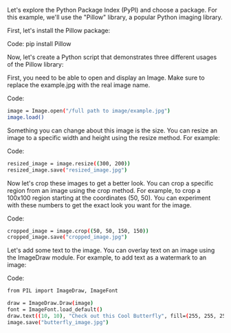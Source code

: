 Let's explore the Python Package Index (PyPI) and choose a package. For this example, we'll use the "Pillow" library, a popular Python imaging library.

First, let's install the Pillow package:

Code: 
pip install Pillow

Now, let's create a Python script that demonstrates three different usages of the Pillow library: 

First, you need to be able to open and display an Image. Make sure to replace the example.jpg with the real image name. 

Code:
```bash
image = Image.open("/full path to image/example.jpg")
image.load()
```

Something you can change about this image is the size. You can resize an image to a specific width and height using the resize method. For example:

Code: 
```bash
resized_image = image.resize((300, 200))
resized_image.save("resized_image.jpg")
```
Now let's crop these images to get a better look. You can crop a specific region from an image using the crop method. For example, to crop a 100x100 region starting at the coordinates (50, 50). You can experiment with these numbers to get the exact look you want for the image. 

Code:
```bash
cropped_image = image.crop((50, 50, 150, 150))
cropped_image.save("cropped_image.jpg")
```

Let's add some text to the image. You can overlay text on an image using the ImageDraw module. For example, to add text as a watermark to an image:

Code:
```bash
from PIL import ImageDraw, ImageFont

draw = ImageDraw.Draw(image)
font = ImageFont.load_default()
draw.text((10, 10), "Check out this Cool Butterfly", fill=(255, 255, 255), font=font)
image.save("butterfly_image.jpg")
```
